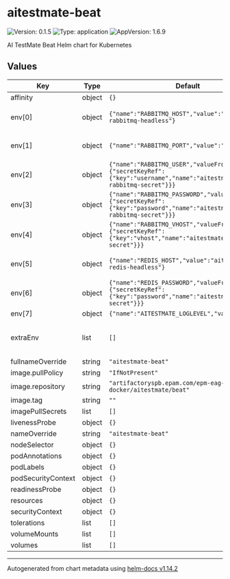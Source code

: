 # aitestmate-beat

![Version: 0.1.5](https://img.shields.io/badge/Version-0.1.5-informational?style=flat-square) ![Type: application](https://img.shields.io/badge/Type-application-informational?style=flat-square) ![AppVersion: 1.6.9](https://img.shields.io/badge/AppVersion-1.6.9-informational?style=flat-square)

AI TestMate Beat Helm chart for Kubernetes

## Values

| Key | Type | Default | Description |
|-----|------|---------|-------------|
| affinity | object | `{}` |  |
| env[0] | object | `{"name":"RABBITMQ_HOST","value":"aitestmate-rabbitmq-headless"}` | host for rabbitmq connection |
| env[1] | object | `{"name":"RABBITMQ_PORT","value":"5672"}` | port for rabbitmq connection |
| env[2] | object | `{"name":"RABBITMQ_USER","valueFrom":{"secretKeyRef":{"key":"username","name":"aitestmate-rabbitmq-secret"}}}` | user for rabbitmq connection |
| env[3] | object | `{"name":"RABBITMQ_PASSWORD","valueFrom":{"secretKeyRef":{"key":"password","name":"aitestmate-rabbitmq-secret"}}}` | password for rabbitmq connection |
| env[4] | object | `{"name":"RABBITMQ_VHOST","valueFrom":{"secretKeyRef":{"key":"vhost","name":"aitestmate-rabbitmq-secret"}}}` | vhost for rabbitmq connection |
| env[5] | object | `{"name":"REDIS_HOST","value":"aitestmate-redis-headless"}` | host for redis connection |
| env[6] | object | `{"name":"REDIS_PASSWORD","valueFrom":{"secretKeyRef":{"key":"password","name":"aitestmate-redis-secret"}}}` | password for redis connection |
| env[7] | object | `{"name":"AITESTMATE_LOGLEVEL","value":"INFO"}` | log level |
| extraEnv | list | `[]` | Additional environment passed into container |
| fullnameOverride | string | `"aitestmate-beat"` |  |
| image.pullPolicy | string | `"IfNotPresent"` |  |
| image.repository | string | `"artifactoryspb.epam.com/epm-eag-docker/aitestmate/beat"` |  |
| image.tag | string | `""` |  |
| imagePullSecrets | list | `[]` |  |
| livenessProbe | object | `{}` |  |
| nameOverride | string | `"aitestmate-beat"` |  |
| nodeSelector | object | `{}` |  |
| podAnnotations | object | `{}` |  |
| podLabels | object | `{}` |  |
| podSecurityContext | object | `{}` |  |
| readinessProbe | object | `{}` |  |
| resources | object | `{}` |  |
| securityContext | object | `{}` |  |
| tolerations | list | `[]` |  |
| volumeMounts | list | `[]` |  |
| volumes | list | `[]` |  |

----------------------------------------------
Autogenerated from chart metadata using [helm-docs v1.14.2](https://github.com/norwoodj/helm-docs/releases/v1.14.2)
